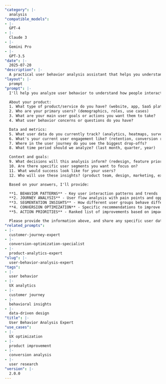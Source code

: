 ```yaml
---
"category": |-
  analysis
"compatible_models":
- |-
  GPT-4
- |-
  Claude 3
- |-
  Gemini Pro
- |-
  GPT-3.5
"date": |-
  2025-07-20
"description": |-
  A practical user behavior analysis assistant that helps you understand how users interact with your product, identify pain points and opportunities, and optimize user experience. Provide your user data and I'll deliver actionable insights to improve user engagement and conversion.
"layout": |-
  prompt
"prompt": |-
  I'll help you analyze user behavior to understand how people interact with your product and identify opportunities for improvement. Let me gather information about your situation.

  About your product:
  1. What type of product/service do you have? (website, app, SaaS platform, e-commerce, etc.)
  2. Who are your primary users? (demographics, roles, use cases)
  3. What are your main user goals or actions you want them to take?
  4. What user behavior concerns or questions do you have?

  Data and metrics:
  5. What user data do you currently track? (analytics, heatmaps, surveys, etc.)
  6. What's your current user engagement like? (retention, conversion rates, usage patterns)
  7. Where in the user journey do you see the biggest drop-offs?
  8. What time period should we analyze? (last month, quarter, year)

  Context and goals:
  9. What decisions will this analysis inform? (redesign, feature priority, marketing, etc.)
  10. Are there specific user segments you want to focus on?
  11. What would success look like for your users?
  12. Who will use these insights? (product team, design, marketing, executives)

  Based on your answers, I'll provide:

  **1. BEHAVIOR PATTERNS** - Key user interaction patterns and trends
  **2. JOURNEY ANALYSIS** - User flow analysis with pain points and opportunities
  **3. SEGMENTATION INSIGHTS** - How different user groups behave differently
  **4. CONVERSION OPTIMIZATION** - Specific recommendations to improve outcomes
  **5. ACTION PRIORITIES** - Ranked list of improvements based on impact and effort

  Please provide the information above, and share any specific user data or examples if possible.
"related_prompts":
- |-
  customer-journey-expert
- |-
  conversion-optimization-specialist
- |-
  product-analytics-expert
"slug": |-
  user-behavior-analysis-expert
"tags":
- |-
  user behavior
- |-
  UX analytics
- |-
  customer journey
- |-
  behavioral insights
- |-
  data-driven design
"title": |-
  User Behavior Analysis Expert
"use_cases":
- |-
  UX optimization
- |-
  product improvement
- |-
  conversion analysis
- |-
  user research
"version": |-
  2.0.0
---
```

